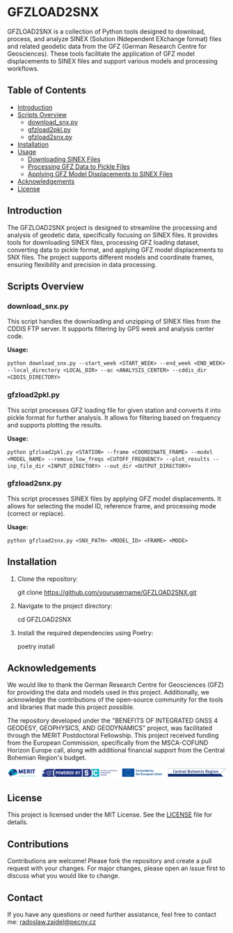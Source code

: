 # GFZLOAD2SNX

GFZLOAD2SNX is a collection of Python tools designed to download, process, and analyze SINEX (Solution INdependent EXchange format) files and related geodetic data from the GFZ (German Research Centre for Geosciences). These tools facilitate the application of GFZ model displacements to SINEX files and support various models and processing workflows.

## Table of Contents

- [Introduction](#introduction)
- [Scripts Overview](#scripts-overview)
  - [download_snx.py](#download_snxpy)
  - [gfzload2pkl.py](#gfzload2pklpy)
  - [gfzload2snx.py](#gfzload2snxpy)
- [Installation](#installation)
- [Usage](#usage)
  - [Downloading SINEX Files](#downloading-sinex-files)
  - [Processing GFZ Data to Pickle Files](#processing-gfz-data-to-pickle-files)
  - [Applying GFZ Model Displacements to SINEX Files](#applying-gfz-model-displacements-to-sinex-files)
- [Acknowledgements](#acknowledgements)
- [License](#license)

## Introduction

The GFZLOAD2SNX project is designed to streamline the processing and analysis of geodetic data, specifically focusing on SINEX files. It provides tools for downloading SINEX files, processing GFZ loading dataset, converting data to pickle format, and applying GFZ model displacements to SNX files. The project supports different models and coordinate frames, ensuring flexibility and precision in data processing.

## Scripts Overview

### download_snx.py

This script handles the downloading and unzipping of SINEX files from the CDDIS FTP server. It supports filtering by GPS week and analysis center code.

**Usage:**
```
python download_snx.py --start_week <START_WEEK> --end_week <END_WEEK> --local_directory <LOCAL_DIR> --ac <ANALYSIS_CENTER> --cddis_dir <CDDIS_DIRECTORY>
```
### gfzload2pkl.py

This script processes GFZ loading file for given station and converts it into pickle format for further analysis. It allows for filtering based on frequency and supports plotting the results.

**Usage:**
```
python gfzload2pkl.py <STATION> --frame <COORDINATE_FRAME> --model <MODEL_NAME> --remove_low_freqs <CUTOFF_FREQUENCY> --plot_results --inp_file_dir <INPUT_DIRECTORY> --out_dir <OUTPUT_DIRECTORY>
```
### gfzload2snx.py

This script processes SINEX files by applying GFZ model displacements. It allows for selecting the model ID, reference frame, and processing mode (correct or replace).

**Usage:**
```
python gfzload2snx.py <SNX_PATH> <MODEL_ID> <FRAME> <MODE>
```
## Installation

1. Clone the repository:
   
   git clone https://github.com/yourusername/GFZLOAD2SNX.git

2. Navigate to the project directory:
   
   cd GFZLOAD2SNX

3. Install the required dependencies using Poetry:
   
   poetry install

## Acknowledgements

We would like to thank the German Research Centre for Geosciences (GFZ) for providing the data and models used in this project. Additionally, we acknowledge the contributions of the open-source community for the tools and libraries that made this project possible.

The repository developed under the "BENEFITS OF INTEGRATED GNSS 4 GEODESY, GEOPHYSICS, AND GEODYNAMICS" project, was facilitated through the MERIT Postdoctoral Fellowship. This project received funding from the European Commission, specifically from the MSCA-COFUND Horizon Europe call, along with additional financial support from the Central Bohemian Region's budget.

![MERIT_FOOTER.png](./img/MERIT_FOOTER.png)

## License

This project is licensed under the MIT License. See the [LICENSE](LICENSE) file for details.

## Contributions

Contributions are welcome! Please fork the repository and create a pull request with your changes. For major changes, please open an issue first to discuss what you would like to change.

## Contact

If you have any questions or need further assistance, feel free to contact me: radoslaw.zajdel@pecny.cz
